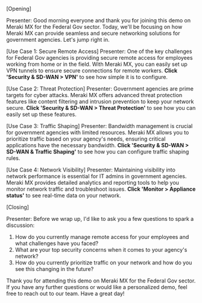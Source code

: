 [Opening]

Presenter: Good morning everyone and thank you for joining this demo on Meraki MX for the Federal Gov sector. Today, we'll be focusing on how Meraki MX can provide seamless and secure networking solutions for government agencies. Let's jump right in.

[Use Case 1: Secure Remote Access]
Presenter: One of the key challenges for Federal Gov agencies is providing secure remote access for employees working from home or in the field. With Meraki MX, you can easily set up VPN tunnels to ensure secure connections for remote workers. **Click 'Security & SD-WAN > VPN'** to see how simple it is to configure.

[Use Case 2: Threat Protection]
Presenter: Government agencies are prime targets for cyber attacks. Meraki MX offers advanced threat protection features like content filtering and intrusion prevention to keep your network secure. **Click 'Security & SD-WAN > Threat Protection'** to see how you can easily set up these features.

[Use Case 3: Traffic Shaping]
Presenter: Bandwidth management is crucial for government agencies with limited resources. Meraki MX allows you to prioritize traffic based on your agency's needs, ensuring critical applications have the necessary bandwidth. **Click 'Security & SD-WAN > SD-WAN & Traffic Shaping'** to see how you can configure traffic shaping rules.

[Use Case 4: Network Visibility]
Presenter: Maintaining visibility into network performance is essential for IT admins in government agencies. Meraki MX provides detailed analytics and reporting tools to help you monitor network traffic and troubleshoot issues. **Click 'Monitor > Appliance status'** to see real-time data on your network.

[Closing]

Presenter: Before we wrap up, I'd like to ask you a few questions to spark a discussion:

1. How do you currently manage remote access for your employees and what challenges have you faced?
2. What are your top security concerns when it comes to your agency's network?
3. How do you currently prioritize traffic on your network and how do you see this changing in the future?

Thank you for attending this demo on Meraki MX for the Federal Gov sector. If you have any further questions or would like a personalized demo, feel free to reach out to our team. Have a great day!